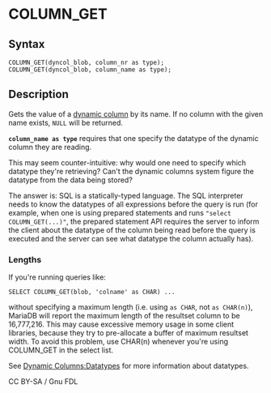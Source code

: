 
# COLUMN_GET

## Syntax


```
COLUMN_GET(dyncol_blob, column_nr as type);
COLUMN_GET(dyncol_blob, column_name as type);
```

## Description


Gets the value of a [dynamic column](../../../../nosql/dynamic-columns.md) by its name. If no column with the given name exists, `NULL` will be returned.


**`column_name as type`** requires that one specify the datatype of the dynamic column they are reading.


This may seem counter-intuitive: why would one need to specify which datatype they're retrieving? Can't the dynamic columns system figure the datatype from the data being stored?


The answer is: SQL is a statically-typed language. The SQL interpreter needs to know the datatypes of all expressions before the query is run (for example, when one is using prepared statements and runs `"select COLUMN_GET(...)"`, the prepared statement API requires the server to inform the client about the datatype of the column being read before the query is executed and the server can see what datatype the column actually has).


### Lengths


If you're running queries like:


```
SELECT COLUMN_GET(blob, 'colname' as CHAR) ...
```

without specifying a maximum length (i.e. using `as CHAR`, not `as CHAR(n)`), MariaDB will report the maximum length of the resultset column to be 16,777,216. This may cause excessive memory usage in some client libraries, because they try to pre-allocate a buffer of maximum resultset width. To avoid this problem, use CHAR(n) whenever you're using COLUMN_GET in the select list.


See [Dynamic Columns:Datatypes](../../../../nosql/dynamic-columns.md#datatypes) for more information about datatypes.


CC BY-SA / Gnu FDL

